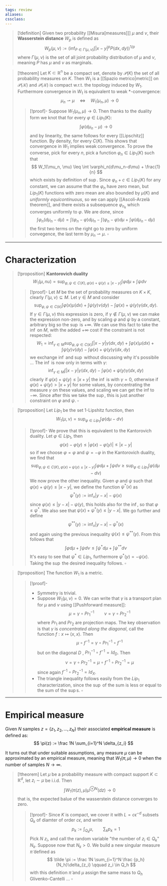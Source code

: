 ```yaml
---
tags: review
aliases:
cssclass:
---
```

 
> [!definition]
> Given two probability [[Misura[measures]]] $\mu$ and $\nu$, their **Wasserstein distance** $W_p$ is defined as
> $$
> W_p(\mu,\nu) := \left(\inf_{P \in \Gamma(\mu,\nu)} \int |x-y|^p P(dx,dy) \right)^{1/p}
> $$
> where $\Gamma(\mu,\nu)$ is the set of all joint probability distribution of $\mu$ and $\nu$, meaning $P$ has $\mu$ and $\nu$ as marginals.

> [!theorem]
> Let $K \subset \mathbb{R}^n$ be a compact set, denote by $\mathcal{P}(K)$ the set of all probability measures on $K$. Then $W_1$ is a [[Spazio metrico|metric]] on $\mathcal{P(K)}$ and $\mathcal{P(K)}$ is compact w.r.t. the topology induced by $W_1$. Furthermore convergence in $W_1$ is equivalent to weak $*$-convergence:
> $$
> \mu_n \rightharpoonup \mu \quad\iff\quad W_1(\mu_n,\mu) \to 0
> $$
> > [!proof]-
> > Suppose $W_1(\mu_n,\mu) \to 0$. Then thanks to the duality form we knot that for every $\varphi \in Lip_1(K)$:
> > $$
> > \int \varphi(d\mu_n-\mu) \to 0
> > $$
> > and by linearity, the same follows for every [[Lipschitz]] function. By density, for every $C(K)$. This shows that convergence in $W_1$ implies weak convergence.
> > To prove the converse, pick for every $n$, pick a function $\varphi_n \in Lip_1(K)$ such that
> > $$
> > W_1(\mu_n, \mu) \leq \int \varphi_n(d\mu_n-d\mu) + \frac{1}{n} 
> > $$
> > which exists by definition of $\sup$. Since $\varphi_n + c \in Lip_1(K)$ for any constant, we can assume that the $\varphi_n$ have zero mean, but $Lip_1(K)$ functions with zero mean are also bounded by $\mu(K)$ and _uniformly equicontinuous_, so we can apply [[Ascoli-Arzelà theorem]], and there exists a subsequence $\varphi_{n_k}$ which converges uniformly to $\varphi$. We are done, since
> > $$
> > \int\varphi_n(d\mu_n-d\mu) = \int(\varphi_n - \varphi) d\mu_n- \int (\varphi_n-\varphi) d\mu + \int \varphi (d\mu_n-d\mu)
> > $$
> > the first two terms on the right go to zero by uniform convegence, the last term by $\mu_n \rightharpoonup \mu$. $\square$


---

# Characterization

> [!proposition]
> **Kantorovich duality**
> $$
> W_1(\mu,nu) = \sup_{\varphi,\psi \in C(K), \varphi(x)+\psi(y) \leq |x-y|} \int \varphi d\mu + \int \psi d\nu
> $$
> > [!proof]-
> > Let $M$ be the set of probability measures on $K\times K$, clearly $\Gamma(\mu,\nu) \subseteq M$. Let $\gamma \in M$ and consider
> > $$
> > \sup_{\varphi,\psi \in C(k)} \int \varphi(x) \mu(dx) + \int \psi(y)\nu(dy) - \int \varphi(x)+\psi(y) \gamma(dx,dy).
> > $$
> > If $\gamma \in \Gamma(\mu,\nu)$ this expression is zero, if $\gamma \notin\Gamma(\mu,\nu)$ we can make the expression non-zero, and by scaling $\varphi$ and $\psi$ by a constant, arbitrary big so the $\sup$ is $+\infty$. We can use this fact to take the $\inf$ on $M$, with the added $+\infty$ cost if the constraint is not respected:
> > $$
> > W_1 = \inf_{\gamma \in M} \sup_{\varphi,\psi \in C(k)} \int |x-y| \gamma(dx,dy) + \int \varphi(x) \mu(dx) + \int \psi(y)\nu(dy) - \int \varphi(x)+\psi(y) \gamma(dx,dy)
> > $$
> > we exchange $\inf$ and $\sup$ without discussing why it's possibile $\dots$
> > The $\inf$ is now only in terms with $\gamma$:
> > $$
> > \inf_{\gamma \in M} \int |x-y| \gamma(dx,dy) - \int \varphi(x) + \psi(y) \gamma(dx,dy) 
> > $$
> > clearly if $\varphi(x)+\psi(y) \leq |x+y|$ the $\inf$ is with $\gamma = 0$, otherwise if $\varphi(x)+\psi(y) > |x+y|$ for some values, by concentrating the measure $\gamma$ on these values, and scaling we can get the inf to $-\infty$. Since after this we take the $\sup$, this is just another constraint on $\varphi$ and $\psi$. $\square$

> [!proposition]
> Let $Lip_1$ be the set $1$-Lipshitz function, then
> $$
> W_1(\mu,\nu) = \sup_{\varphi \in Lip_1} \int \varphi (d\mu-d\nu)
> $$
> > [!proof]-
> > We prove that this is equivalent to the Kantorovich duality. Let $\varphi \in Lip_1$, then
> > $$
> > \varphi(x) - \varphi(y) \leq |\varphi(x) - \varphi(y)| \leq |x-y|
> > $$
> > so if we choose $\varphi = \varphi$ and $\psi = -\varphi$ in the Kantorovich duality, we find that
> > $$
> > \sup_{\varphi,\psi \in C(K), \varphi(x)+\psi(y) \leq |x-y|} \int \varphi d\mu + \int \psi d\nu \geq \sup_{\varphi \in Lip_1} \int \varphi (d\mu-d\nu)
> > $$
> > We now prove the other inequality. Given $\varphi$ and $\psi$ such that $\varphi(x)+\psi(y) \leq |x-y|$, we define the function $\psi^*(x)$ as
> > $$
> > \psi^*(y) := \inf_x |y-x| -\psi(x)
> > $$
> > since $\varphi(x) \leq |y-x| - \psi(y)$, this holds also for the $\inf$, so that $\varphi \leq \psi^*$. We also see that 
> > $\psi(x) + \psi^*(y) \leq |y-x|$.
> > We go further and define
> > $$
> > \psi^{**}(y) := \inf_x |y-x| -\psi^*(x)
> > $$ 
> > and again using the previous inequality $\psi(x) \leq \psi^{**}(y)$. From this follows that
> > $$
> > \int \varphi d\mu + \int \psi d\nu \leq \int \psi^* d\mu + \int \psi^{**}d\nu
> > $$
> > It's easy to see that $\psi^* \in Lip_1$, furthermore $\psi^*(y) = -\psi(x)$. Taking the $\sup$ the desired inequality follows. $\square$  

> [!proposition]
> The function $W_1$ is a metric.
> > [!proof]-
> > - Symmetry is trivial.
> > - Suppose $W_1(\mu,\nu) = 0$. We can write that $\gamma$ is a transport plan for $\mu$ and $\nu$ using [[Pushforward measure]]:
> > $$
> > \mu = \gamma \circ Pr_1^{-1} \qquad \nu = \gamma \circ Pr_2^{-1}
> > $$
> > where $Pr_1$ and $Pr_2$ are projection maps. The key observation is that $\gamma$ is _concentrated along the diagonal_, call the function $f : x \mapsto (x,x)$. Then
> > $$
> > \mu \circ f^{-1} = \gamma \circ Pr_1^{-1} \circ f^{-1}
> > $$
> > but on the diagonal $D$ , $Pr_1^{-1} \circ f^{-1} = Id_D$. Then
> > $$
> > \nu = \gamma \circ Pr_2^{-1} = \mu \circ f^{-1} \circ Pr_2^{-1} = \mu
> > $$
> > since again $f^{-1} \circ Pr_2^{-1} = Id_X$. 
> > - The triangle inequality follows easily from the $Lip_1$ characterization, since the $\sup$ of the sum is less or equal to the sum of the $\sup$s. $\square$ 

---
# Empirical measure

Given $N$ samples $z=\{z_1,z_2,\dots, z_N\}$ their associated **empirical measure** is defined as:
$$
\pi(z) := \frac 1N \sum_{i=1}^N \delta_{z_i}
$$

It turns out that under suitable assumptions, any measure $\mu$ can be approximated by an empirical measure, meaning that $W_1(\pi,\mu)\to 0$ when the number of samples $N \to \infty$.

> [!theorem]
> Let $\mu$ be a probability measure with compact support $K \subset \mathbb{R}^d$, let $z_i \sim \mu$ be i.i.d. Then
> $$
> \int W_1(\pi(z), \mu) \mu^{\otimes N}(dz) \to 0
> $$
> that is, the expected balue of the wasserstein distance converges to zero.
> >[!proof]-
> > Since $K$ is compact, we cover it with $L = c \epsilon^{-d}$ subsets $Q_k$ of diamter of order $c\epsilon$, and write
> > $$
> > p_k := \int_{Q_k} \mu, \qquad \sum_k p_k = 1
> > $$
> > Pick $N$ $z_i$, and call the random variable "the number of $z_i \in Q_k$" $N_k$. Suppose now that $N_k > 0$. We build a new singular measure $\tilde \pi$ defined as
> > $$
> > \tilde \pi := \frac 1N \sum_{i=1}^N \frac {p_h}{N_h}\delta_{z_i} \qquad z_i \in Q_h 
> > $$
> > with this definition $\tilde\pi$ and $\mu$ assign the same mass to $Q_h$
> > Glivenko-Cantelli $\dots$ $\square$